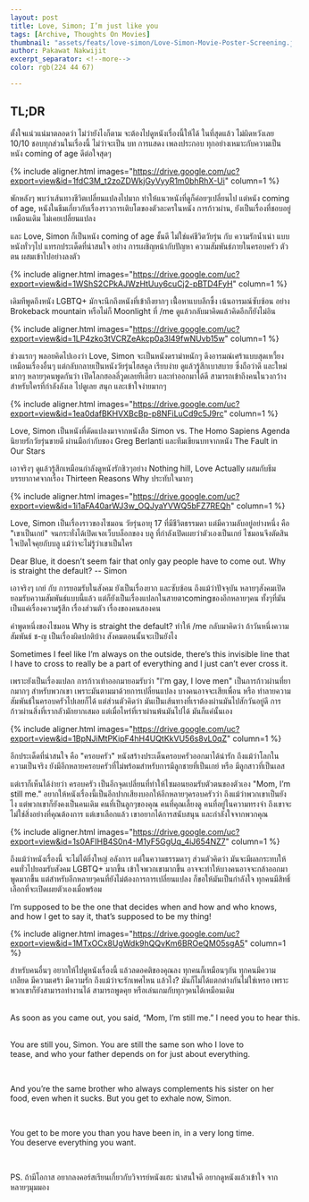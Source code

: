 ```yaml
---
layout: post
title: Love, Simon; I’m just like you
tags: [Archive, Thoughts On Movies]
thumbnail: "assets/feats/love-simon/Love-Simon-Movie-Poster-Screening.jpg"
author: Pakawat Nakwijit
excerpt_separator: <!--more-->
color: rgb(224 44 67)

---
```


## TL;DR
ตั้งใจแน่วแน่มาตลอดว่า ไม่ว่ายังไงก็ตาม จะต้องไปดูหนังเรื่องนี้ให้ได้ ในที่สุดแล้ว ไม่ผิดหวังเลย 10/10 ชอบทุกส่วนในเรื่องนี้ ไม่ว่าจะเป็น บท การแสดง เพลงประกอบ ทุกอย่างเหมาะกับความเป็นหนัง coming of age ดีต่อใจสุดๆ

<!--more-->

{% include aligner.html images="https://drive.google.com/uc?export=view&id=1fdC3M_t2zoZDWkjGyVyyR1m0bhRhX-Ui" column=1 %}

พักหลังๆ พบว่าเส้นทางชีวิตเปลี่ยนแปลงไปมาก ทำให้แนวหนังที่ดูก็ค่อยๆเปลี่ยนไป แต่หนัง coming of age, หนังในธีมเกี่ยวกับเรื่องราวการเติบโตของตัวละครในหนัง การก้าวผ่าน, ยังเป็นเรื่องที่ชอบอยู่เหมือนเดิม ไม่เคยเปลี่ยนแปลง

และ Love, Simon ก็เป็นหนัง coming of age ชั้นดี ไม่ใช่แค่ชีวิตวัยรุ่น กับ ความรักน้ำเน่า แบบหนังทั่วๆไป แทรกประเด็ดที่น่าสนใจ อย่าง การเผชิญหน้ากับปัญหา ความสัมพันธ์ภายในครอบครัว ตัวตน ผสมเข้าไปอย่างลงตัว

{% include aligner.html images="https://drive.google.com/uc?export=view&id=1WShS2CPkAJWzHtUuy6cuCj2-pBTD4FyH" column=1 %}

เดิมทีพูดถึงหนัง LGBTQ+ มักจะนึกถึงหนังที่เข้าถึงยากๆ เน่ื้อหาแบบลึกซึ้ง เน้นอารมณ์ซับซ้อน อย่าง Brokeback mountain หรือไม่ก็ Moonlight ที่ /me ดูแล้วกลับมาคิดแล้วคิดอีกก็ยังไม่อิน

{% include aligner.html images="https://drive.google.com/uc?export=view&id=1LP4zko3tVCRZeAkcp0a3l49fwNUvb15w" column=1 %}

ช่วงแรกๆ พลอยคิดไปเองว่า Love, Simon จะเป็นหนังดราม่าหนักๆ ดึงอารมณ์เศร้าแบบสุดเหวี้ยง เหมือนเรื่องอื่นๆ แต่กลับกลายเป็นหนังวัยรุ่นไฮสคูล เรียบง่าย ดูแล้วรู้สึกเบาสบาย ซึ่งถือว่าดี และใหม่มากๆ หลายๆคนพูดกันว่า เปิดโลกฮอลลี่วูดเลยทีเดียว และทำออกมาได้ดี สามารถเข้าถึงคนในวงกว้าง สำหรับใครที่กำลังลังเล ไปดูเลย สนุก และเข้าใจง่ายมากๆ

{% include aligner.html images="https://drive.google.com/uc?export=view&id=1ea0dafBKHVXBcBp-p8NFiLuCd9c5J9rc" column=1 %}

Love, Simon เป็นหนังที่ดัดแปลงมาจากหนังสือ Simon vs. The Homo Sapiens Agenda นิยายรักวัยรุ่นขายดี ผ่านมือกำกับของ Greg Berlanti และทีมเขียนบทจากหนัง The Fault in Our Stars

เอาจริงๆ ดูแล้วรู้สึกเหมือนกำลังดูหนังรักชิวๆอย่าง Nothing hill, Love Actually ผสมกับธีมบรรยากาศจากเรื่อง Thirteen Reasons Why ประทับใจมากๆ

{% include aligner.html images="https://drive.google.com/uc?export=view&id=1i1aFA40arWJ3w_OQJyaYVWQ5bFZ7REQh" column=1 %}

Love, Simon เป็นเรื่องราวของไซมอน วัยรุ่นอายุ 17 ที่มีชีวิตธรรมดา แต่มีความลับอยู่อย่างหนึ่ง คือ "เขาเป็นเกย์" จนกระทั่งได้เปิดเจอเว็บบล็อกของ บลู ที่กำลังเปิดเผยว่าตัวเองเป็นเกย์ ไซมอนจึงตัดสินใจเปิดใจคุยกับบลู แม้ว่าจะไม่รู้ว่าเขาเป็นใคร


<div class="blockquote"> Dear Blue, it doesn’t seem fair that only gay people have to come out. Why is straight the default? -- Simon </div>

เอาจริงๆ เกย์ กับ การยอมรับในสังคม ยังเป็นเรื่องยาก และซับซ้อน ถึงแม้ว่าปัจจุบัน หลายๆสังคมเปิดยอมรับความสัมพันธ์แบบนี้แล้ว แต่ก็ยังเป็นเรื่องแปลกในสายตาcomingของอีกหลายๆคน ทั้งๆที่มันเป็นแค่เรื่องความรู้สึก เรื่องส่วนตัว เรื่องของคนสองคน

คำพูดหนึ่งของไซมอน Why is straight the default? ทำให้ /me กลับมาคิดว่า ถ้าวันหนึ่งความสัมพันธ์ ช-ญ เป็นเรื่องผิดปกติบ้าง สังคมตอนนั้นจะเป็นยังไง


<div class="blockquote"> Sometimes I feel like I’m always on the outside, there’s this invisible line that I have to cross to really be a part of everything and I just can’t ever cross it. </div>

เพราะยังเป็นเรื่องแปลก การก้าวเท้าออกมายอมรับว่า "I'm gay, I love men" เป็นการก้าวผ่านที่ยากมากๆ สำหรับพวกเขา เพราะมันตามมาด้วยการเปลี่ยนแปลง บางคนอาจจะเสียเพื่อน หรือ ทำลายความสัมพันธ์ในครอบครัวไปเลยก็ได้ แต่ส่วนตัวคิดว่า มันเป็นเส้นทางที่เราต้องผ่านมันไปสักวันอยู่ดี การก้าวผ่านสิ่งที่เรากลัวมักยากเสมอ แต่เมื่อไหร่ที่เราผ่านพ้นมันไปได้ มันก็แค่นั้นเอง

{% include aligner.html images="https://drive.google.com/uc?export=view&id=1BpNJiMtPKipF4hH4UQtKkVU56s8vL0qZ" column=1 %}

อีกประเด็ดที่น่าสนใจ คือ "ครอบครัว" หนังสร้างประเด็นครอบครัวออกมาได้น่ารัก ถึงแม้ว่าโลกในความเป็นจริง ยังมีอีกหลายครอบครัวที่ไม่พร้อมสำหรับการมีลูกชายที่เป็นเกย์ หรือ มีลูกสาวที่เป็นเลส

แต่เราก็เห็นได้ง่ายว่า ครอบครัว เป็นอีกจุดเปลี่ยนที่ทำให้ไซมอนยอมรับตัวตนของตัวเอง "Mom, I’m still me." อยากให้หนังเรื่องนี้เป็นอีกปากเสียงบอกให้อีกหลายๆครอบครัวว่า ถึงแม้ว่าพวกเขาเป็นยังไง แต่พวกเขาก็ยังคงเป็นคนเดิม คนที่เป็นลูกๆของคุณ คนที่คุณเลี้ยงดู คนที่อยู่ในความทรงจำ ถึงเขาจะไม่ใช่สิ่งอย่างที่คุณต้องการ แต่เขาเลือกแล้ว เขาอยากได้การสนับสนุน และกำลังใจจากพวกคุณ

{% include aligner.html images="https://drive.google.com/uc?export=view&id=1s0AFIHB4S0n4-M1yF5GgUq_4iJ654NZ7" column=1 %}

ถึงแม้ว่าหนังเรื่องนี้ จะไม่ได้ยิ่งใหญ่ อลังการ แต่ในความธรรมดาๆ ส่วนตัวคิดว่า มันจะมีผลกระทบให้คนทั่วไปยอมรับสังคม LGBTQ+ มากขึ้น เข้าใจพวกเขามากขึ้น อาจจะทำให้บางคนอาจจะกล้าออกมาพูดมากขึ้น แต่สำหรับอีกหลายๆคนที่ยังไม่ต้องการการเปลี่ยนแปลง ก็ขอให้มันเป็นกำลังใจ ทุกคนมีสิทธิ์เลือกที่จะเปิดเผยตัวเองเมื่อพร้อม


<div class="blockquote"> I’m supposed to be the one that decides when and how and who knows, and how I get to say it, that’s supposed to be my thing!</div>

{% include aligner.html images="https://drive.google.com/uc?export=view&id=1MTxOCx8UgWdk9hQQvKm6BROeQM05sgA5" column=1 %}

สำหรับคนอื่นๆ อยากให้ไปดูหนังเรื่องนี้ แล้วลดอคติของคุณลง ทุกคนก็เหมือนๆกัน ทุกคนมีความเกลียด มีความเศร้า มีความรัก ถึงแม้ว่าจะรักเพศไหน แล้วไง? มันก็ไม่ได้แตกต่างกันไม่ใช่เหรอ เพราะพวกเขาก็ยังสามารถทำงานได้ สามารถพูดคุย หรือเล่นเกมกับทุกๆคนได้เหมือนเดิม


<div class="blockquote" style="white-space: pre;"> 
As soon as you came out, you said, “Mom, I’m still me.” I need you to hear this.

You are still you, Simon. You are still the same son who I love to tease, and who your father depends on for just about everything. 

And you’re the same brother who always complements his sister on her food, even when it sucks. But you get to exhale now, Simon. 

You get to be more you than you have been in, in a very long time. You deserve everything you want. 
</div>

PS. ถ้ามีโอกาส อยากลงคอร์สเรียนเกี่ยวกับวิจารย์หนังแฮะ น่าสนใจดี อยากดูหนังแล้วเข้าใจ จากหลายๆมุมมอง